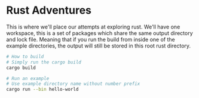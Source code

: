 # Rust Adventures

This is where we'll place our attempts at exploring rust. We'll have one workspace, this is a set of packages which share the same output directory and lock file. Meaning that if you run the build from inside one of the example directories, the output will still be stored in this root rust directory.

```bash
# How to build
# Simply run the cargo build
cargo build

# Run an example
# Use example directory name without number prefix
cargo run --bin hello-world
```




